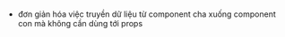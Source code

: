 ###
- đơn giản hóa việc truyền dữ liệu từ component cha xuống component con mà không cần dùng tới props